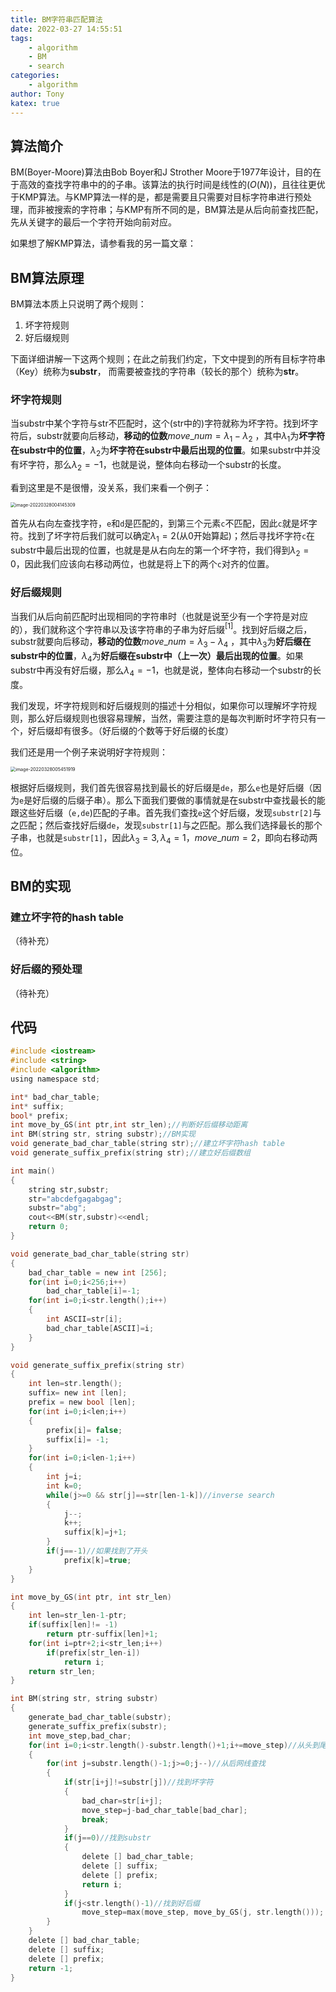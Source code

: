 ```yaml
---
title: BM字符串匹配算法
date: 2022-03-27 14:55:51
tags:
	- algorithm
	- BM
	- search
categories:
	- algorithm
author: Tony
katex: true
---
```


## 算法简介

BM(Boyer-Moore)算法由Bob Boyer和J Strother Moore于1977年设计，目的在于高效的查找字符串中的的子串。该算法的执行时间是线性的$(O(N))$，且往往更优于KMP算法。与KMP算法一样的是，都是需要且只需要对目标字符串进行预处理，而非被搜索的字符串；与KMP有所不同的是，BM算法是从后向前查找匹配，先从关键字的最后一个字符开始向前对应。

如果想了解KMP算法，请参看我的另一篇文章：

## BM算法原理

BM算法本质上只说明了两个规则：

1. 坏字符规则
2. 好后缀规则

下面详细讲解一下这两个规则；在此之前我们约定，下文中提到的所有目标字符串（Key）统称为**substr**， 而需要被查找的字符串（较长的那个）统称为**str**。

### 坏字符规则

当substr中某个字符与str不匹配时，这个(str中的)字符就称为坏字符。找到坏字符后，substr就要向后移动，**移动的位数**$move\_num=\lambda_1-\lambda_2$ ，其中$\lambda_1$为**坏字符在substr中的位置**，$\lambda_2$为**坏字符在substr中最后出现的位置**。如果substr中并没有坏字符，那么$\lambda_2=-1$，也就是说，整体向右移动一个substr的长度。

看到这里是不是很懵，没关系，我们来看一个例子：

<img src="BM-algorithm/image-20220328004145309.png" alt="image-20220328004145309" style="zoom:50%;" />

首先从右向左查找字符，`e`和`d`是匹配的，到第三个元素`c`不匹配，因此`c`就是坏字符。找到了坏字符后我们就可以确定$\lambda_1=2$(从0开始算起)；然后寻找坏字符`c`在substr中最后出现的位置，也就是是从右向左的第一个坏字符，我们得到$\lambda_2=0$，因此我们应该向右移动两位，也就是将上下的两个`c`对齐的位置。

### 好后缀规则

当我们从后向前匹配时出现相同的字符串时（也就是说至少有一个字符是对应的），我们就称这个字符串以及该字符串的子串为好后缀$^{[1]}$。找到好后缀之后，substr就要向后移动，**移动的位数**$move\_num=\lambda_3-\lambda_4$ ，其中$\lambda_3$为**好后缀在substr中的位置**，$\lambda_4$为**好后缀在substr中（上一次）最后出现的位置**。如果substr中再没有好后缀，那么$\lambda_4=-1$，也就是说，整体向右移动一个substr的长度。

我们发现，坏字符规则和好后缀规则的描述十分相似，如果你可以理解坏字符规则，那么好后缀规则也很容易理解，当然，需要注意的是每次判断时坏字符只有一个，好后缀却有很多。（好后缀的个数等于好后缀的长度）

[1]: 这里解释一下，比如这个好后缀为abcd，那么bcd，cd，d也为好后缀。

我们还是用一个例子来说明好字符规则：

<img src="BM-algorithm/image-20220328005451919.png" alt="image-20220328005451919" style="zoom:51%;" />

根据好后缀规则，我们首先很容易找到最长的好后缀是`de`，那么`e`也是好后缀（因为`e`是好后缀的后缀子串）。那么下面我们要做的事情就是在substr中查找最长的能跟这些好后缀（`e,de`)匹配的子串。首先我们查找`e`这个好后缀，发现`substr[2]`与之匹配；然后查找好后缀`de`，发现`substr[1]`与之匹配。那么我们选择最长的那个子串，也就是`substr[1]`，因此$\lambda_3=3,\lambda_4=1，move\_num=2$，即向右移动两位。



## BM的实现

### 建立坏字符的hash table

（待补充）

### 好后缀的预处理

（待补充）

## 代码

```c
#include <iostream>
#include <string>
#include <algorithm>
using namespace std;

int* bad_char_table;
int* suffix;
bool* prefix;
int move_by_GS(int ptr,int str_len);//判断好后缀移动距离
int BM(string str, string substr);//BM实现
void generate_bad_char_table(string str);//建立坏字符hash table
void generate_suffix_prefix(string str);//建立好后缀数组

int main()
{
    string str,substr;
    str="abcdefgagabgag";
    substr="abg";
    cout<<BM(str,substr)<<endl;
    return 0;
}

void generate_bad_char_table(string str)
{
    bad_char_table = new int [256];
    for(int i=0;i<256;i++)
        bad_char_table[i]=-1;
    for(int i=0;i<str.length();i++)
    {
        int ASCII=str[i];
        bad_char_table[ASCII]=i;
    }
}

void generate_suffix_prefix(string str)
{
    int len=str.length();
    suffix= new int [len];
    prefix = new bool [len];
    for(int i=0;i<len;i++)
    {
        prefix[i]= false;
        suffix[i]= -1;
    }
    for(int i=0;i<len-1;i++)
    {
        int j=i;
        int k=0;
        while(j>=0 && str[j]==str[len-1-k])//inverse search
        {
            j--;
            k++;
            suffix[k]=j+1;
        }
        if(j==-1)//如果找到了开头
            prefix[k]=true;
    }
}

int move_by_GS(int ptr, int str_len)
{
    int len=str_len-1-ptr;
    if(suffix[len]!= -1)
        return ptr-suffix[len]+1;
    for(int i=ptr+2;i<str_len;i++)
        if(prefix[str_len-i])
            return i;
    return str_len;
}

int BM(string str, string substr)
{
    generate_bad_char_table(substr);
    generate_suffix_prefix(substr);
    int move_step,bad_char;
    for(int i=0;i<str.length()-substr.length()+1;i+=move_step)//从头到尾遍历
    {
        for(int j=substr.length()-1;j>=0;j--)//从后网线查找
        {
            if(str[i+j]!=substr[j])//找到坏字符
            {
                bad_char=str[i+j];
                move_step=j-bad_char_table[bad_char];
                break;
            }
            if(j==0)//找到substr
            {
                delete [] bad_char_table;
                delete [] suffix;
                delete [] prefix;
                return i;
            }
            if(j<str.length()-1)//找到好后缀
                move_step=max(move_step, move_by_GS(j, str.length()));
        }
    }
    delete [] bad_char_table;
    delete [] suffix;
    delete [] prefix;
    return -1;
}

```

